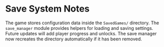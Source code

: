 # Save System Notes

The game stores configuration data inside the `SavedGames/` directory.
The `save_manager` module provides helpers for loading and saving settings.
Future updates will add player progress and unlocks.
The save manager now recreates the directory automatically if it has been removed.

